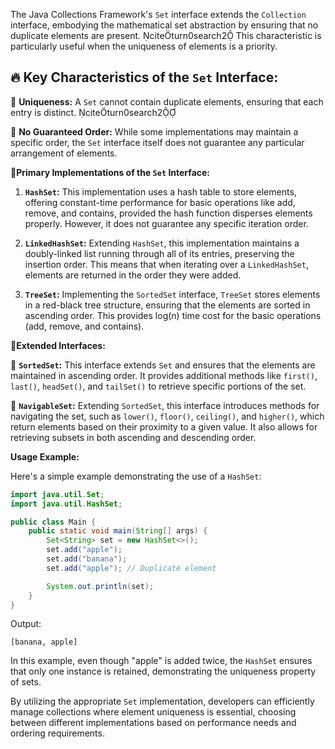 The Java Collections Framework's `Set` interface extends the `Collection` interface, embodying the mathematical set abstraction by ensuring that no duplicate elements are present. citeturn0search2 This characteristic is particularly useful when the uniqueness of elements is a priority.

## 🔥 **Key Characteristics of the `Set` Interface:**

📌 **Uniqueness:** A `Set` cannot contain duplicate elements, ensuring that each entry is distinct. citeturn0search2

📌 **No Guaranteed Order:** While some implementations may maintain a specific order, the `Set` interface itself does not guarantee any particular arrangement of elements.

🔹**Primary Implementations of the `Set` Interface:**

1. **`HashSet`:** This implementation uses a hash table to store elements, offering constant-time performance for basic operations like add, remove, and contains, provided the hash function disperses elements properly. However, it does not guarantee any specific iteration order. 

2. **`LinkedHashSet`:** Extending `HashSet`, this implementation maintains a doubly-linked list running through all of its entries, preserving the insertion order. This means that when iterating over a `LinkedHashSet`, elements are returned in the order they were added. 

3. **`TreeSet`:** Implementing the `SortedSet` interface, `TreeSet` stores elements in a red-black tree structure, ensuring that the elements are sorted in ascending order. This provides log(n) time cost for the basic operations (add, remove, and contains). 

🔹**Extended Interfaces:**

📌 **`SortedSet`:** This interface extends `Set` and ensures that the elements are maintained in ascending order. It provides additional methods like `first()`, `last()`, `headSet()`, and `tailSet()` to retrieve specific portions of the set. 

📌 **`NavigableSet`:** Extending `SortedSet`, this interface introduces methods for navigating the set, such as `lower()`, `floor()`, `ceiling()`, and `higher()`, which return elements based on their proximity to a given value. It also allows for retrieving subsets in both ascending and descending order. 

**Usage Example:**

Here's a simple example demonstrating the use of a `HashSet`:


```java
import java.util.Set;
import java.util.HashSet;

public class Main {
    public static void main(String[] args) {
        Set<String> set = new HashSet<>();
        set.add("apple");
        set.add("banana");
        set.add("apple"); // Duplicate element

        System.out.println(set);
    }
}
```

Output:


```
[banana, apple]
```

In this example, even though "apple" is added twice, the `HashSet` ensures that only one instance is retained, demonstrating the uniqueness property of sets.

By utilizing the appropriate `Set` implementation, developers can efficiently manage collections where element uniqueness is essential, choosing between different implementations based on performance needs and ordering requirements.
